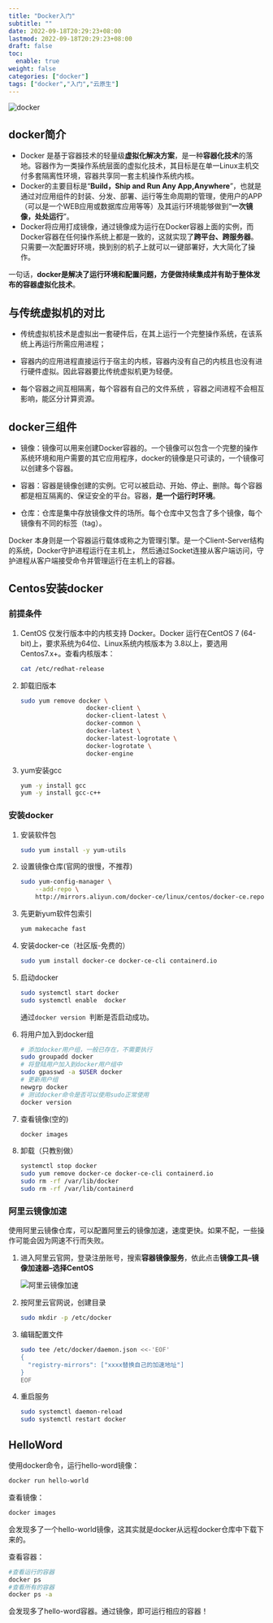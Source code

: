 ```yaml
---
title: "Docker入门"
subtitle: ""
date: 2022-09-18T20:29:23+08:00
lastmod: 2022-09-18T20:29:23+08:00
draft: false
toc:
  enable: true
weight: false
categories: ["docker"]
tags: ["docker","入门","云原生"]
---
```


![docker](/docker安装/docker01.png)

## docker简介                                                                 

- Docker 是基于容器技术的轻量级**虚拟化解决方案**，是一种**容器化技术**的落地。容器作为一类操作系统层面的虚拟化技术，其目标是在单一Linux主机交付多套隔离性环境，容器共享同一套主机操作系统内核。
- Docker的主要目标是“**Build，Ship and Run Any App,Anywhere**”，也就是通过对应用组件的封装、分发、部署、运行等生命周期的管理，使用户的APP（可以是一个WEB应用或数据库应用等等）及其运行环境能够做到“**一次镜像，处处运行**”。
- Docker将应用打成镜像，通过镜像成为运行在Docker容器上面的实例，而 Docker容器在任何操作系统上都是一致的，这就实现了**跨平台、跨服务器**。只需要一次配置好环境，换到别的机子上就可以一键部署好，大大简化了操作。

一句话，**docker是解决了运行环境和配置问题，方便做持续集成并有助于整体发布的容器虚拟化技术**。



## 与传统虚拟机的对比

- 传统虚拟机技术是虚拟出一套硬件后，在其上运行一个完整操作系统，在该系统上再运行所需应用进程；

- 容器内的应用进程直接运行于宿主的内核，容器内没有自己的内核且也没有进行硬件虚拟。因此容器要比传统虚拟机更为轻便。

- 每个容器之间互相隔离，每个容器有自己的文件系统 ，容器之间进程不会相互影响，能区分计算资源。



## docker三组件

- 镜像：镜像可以用来创建Docker容器的。一个镜像可以包含一个完整的操作系统环境和用户需要的其它应用程序，docker的镜像是只可读的，一个镜像可以创建多个容器。

- 容器：容器是镜像创建的实例。它可以被启动、开始、停止、删除。每个容器都是相互隔离的、保证安全的平台。容器，**是一个运行时环境**。

- 仓库：仓库是集中存放镜像文件的场所。每个仓库中又包含了多个镜像，每个镜像有不同的标签（tag）。

Docker 本身则是一个容器运行载体或称之为管理引擎。是一个Client-Server结构的系统，Docker守护进程运行在主机上， 然后通过Socket连接从客户端访问，守护进程从客户端接受命令并管理运行在主机上的容器。 



## Centos安装docker

### 前提条件

1. CentOS 仅发行版本中的内核支持 Docker。Docker 运行在CentOS 7 (64-bit)上，要求系统为64位、Linux系统内核版本为 3.8以上，要选用Centos7.x+。查看内核版本：

   ```bash
   cat /etc/redhat-release
   ```

2. 卸载旧版本

   ```bash
   sudo yum remove docker \
                     docker-client \
                     docker-client-latest \
                     docker-common \
                     docker-latest \
                     docker-latest-logrotate \
                     docker-logrotate \
                     docker-engine
   ```

3. yum安装gcc

   ```bash
   yum -y install gcc
   yum -y install gcc-c++
   ```

### 安装docker

1. 安装软件包

   ```bash
   sudo yum install -y yum-utils
   ```

2. 设置镜像仓库(官网的很慢，不推荐)

   ```bash
   sudo yum-config-manager \
       --add-repo \
       http://mirrors.aliyun.com/docker-ce/linux/centos/docker-ce.repo
   ```

3. 先更新yum软件包索引

   ```bash
   yum makecache fast
   ```

4. 安装docker-ce（社区版-免费的）

   ```bash
   sudo yum install docker-ce docker-ce-cli containerd.io
   ```

5. 启动docker

   ```bash
   sudo systemctl start docker
   sudo systemctl enable  docker
   ```

   通过`docker version `判断是否启动成功。

6. 将用户加入到docker组

   ```bash
   # 添加docker用户组，一般已存在，不需要执行
   sudo groupadd docker
   # 将登陆用户加入到docker用户组中
   sudo gpasswd -a $USER docker
   # 更新用户组
   newgrp docker
   # 测试docker命令是否可以使用sudo正常使用
   docker version
   ```

7. 查看镜像(空的)

   ```bash
   docker images
   ```

8. 卸载（只教别做）

   ```bash
   systemctl stop docker
   sudo yum remove docker-ce docker-ce-cli containerd.io
   sudo rm -rf /var/lib/docker
   sudo rm -rf /var/lib/containerd
   ```

### 阿里云镜像加速

使用阿里云镜像仓库，可以配置阿里云的镜像加速，速度更快。如果不配，一些操作可能会因为网速不行而失败。

1. 进入阿里云官网，登录注册账号，搜索**容器镜像服务**，依此点击**镜像工具–镜像加速器–选择CentOS**

   ![阿里云镜像加速](/docker安装/ali.png)

2. 按阿里云官网说，创建目录

   ```bash
   sudo mkdir -p /etc/docker
   ```

3. 编辑配置文件

   ```bash
   sudo tee /etc/docker/daemon.json <<-'EOF'
   {
     "registry-mirrors": ["xxxx替换自己的加速地址"]
   }
   EOF
   ```

4. 重启服务

   ```bash
   sudo systemctl daemon-reload
   sudo systemctl restart docker
   ```

## HelloWord

使用docker命令，运行hello-word镜像：

```bash
docker run hello-world
```

查看镜像：

```bash
docker images 
```

会发现多了一个hello-world镜像，这其实就是docker从远程docker仓库中下载下来的。

查看容器：

```bash
#查看运行的容器
docker ps 
#查看所有的容器
docker ps -a
```

会发现多了hello-word容器。通过镜像，即可运行相应的容器！
